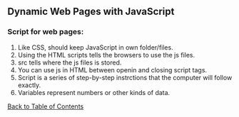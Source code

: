 ## Dynamic Web Pages with JavaScript
### Script for web pages:
  1. Like CSS, should keep JavaScript in own folder/files. 
  2. Using the HTML scripts tells the browsers to use the js files.
  3. src tells where the js files is stored. 
  4. You can use js in HTML between openin and closing script tags.
  5. Script is a series of step-by-step instrctions that the computer will follow exactly. 
  6. Variables represent numbers or other kinds of data.
  
[Back to Table of Contents](https://karenmal.github.io/Reading-notes-JavaScript-102/)
